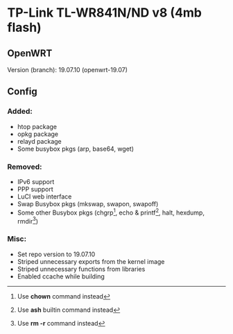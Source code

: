 # TP-Link TL-WR841N/ND v8 (4mb flash)

## OpenWRT
Version (branch): 19.07.10 (openwrt-19.07)

## Config
### Added:
* htop package
* opkg package
* relayd package
* Some busybox pkgs (arp, base64, wget)

### Removed:
* IPv6 support
* PPP support
* LuCI web interface
* Swap Busybox pkgs (mkswap, swapon, swapoff)
* Some other Busybox pkgs (chgrp[^1], echo & printf[^2], halt, hexdump, rmdir[^3])

### Misc:
* Set repo version to 19.07.10
* Striped unnecessary exports from the kernel image
* Striped unnecessary functions from libraries
* Enabled ccache while building

[^1]: Use **chown** command instead
[^2]: Use **ash** builtin command instead
[^3]: Use **rm -r** command instead
